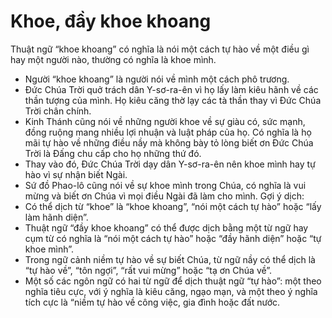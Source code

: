 # Khoe, đầy khoe khoang

Thuật ngữ “khoe khoang” có nghĩa là nói một cách tự hào về một điều gì hay một người nào, thường có nghĩa là khoe mình.   
- Người “khoe khoang” là người nói về mình một cách phô trương.
- Đức Chúa Trời quở trách dân Y-sơ-ra-ên vì họ lấy làm kiêu hãnh về các thần tượng của mình. Họ kiêu căng thờ lạy các tà thần thay vì Đức Chúa Trời chân chính.
- Kinh Thánh cũng nói về những người khoe về sự giàu có, sức mạnh, đồng ruộng mang nhiều lợi nhuận và luật pháp của họ.  Có nghĩa là họ mãi tự hào về những điều nầy mà không bày tỏ lòng biết ơn Đức Chúa Trời là Đấng chu cấp cho họ những thứ đó.
- Thay vào đó, Đức Chúa Trời dạy dân Y-sơ-ra-ên nên khoe mình hay tự hào vì sự nhận biết Ngài.  
- Sứ đồ Phao-lô cũng nói về sự khoe mình trong Chúa, có nghĩa là vui mừng và biết ơn Chúa vì mọi điều Ngài đã làm cho mình.
Gợi ý dịch:
- Có thể dịch từ “khoe” là “khoe khoang”, “nói một cách tự hào” hoặc “lấy làm hãnh diện”.
- Thuật ngữ “đầy khoe khoang” có thể được dịch bằng một từ ngữ hay cụm từ có nghĩa là “nói một cách tự hào” hoặc “đầy hãnh diện” hoặc “tự khoe mình”.
- Trong ngữ cảnh niềm tự hào về sự biết Chúa, từ ngữ nầy có thể dịch là “tự hào về”, “tôn ngợi”, “rất vui mừng” hoặc “tạ ơn Chúa về”. 
- Một số các ngôn ngữ có hai từ ngữ để dịch thuật ngữ “tự hào”: một theo nghĩa tiêu cực, với ý nghĩa là kiêu căng, ngạo mạn, và một theo ý nghĩa tích cực là “niềm tự hào về công việc, gia đình hoặc đất nước.

